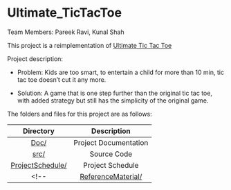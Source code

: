 # Ultimate_TicTacToe

Team Members: Pareek Ravi, Kunal Shah

This project is a reimplementation of [Ultimate Tic Tac Toe](https://github.com/kennycason/ultimate_tictactoe)

Project description:

* Problem: Kids are too smart, to entertain a child for more than 10 min, tic tac toe doesn’t cut it any more.

* Solution: A game that is one step further than the original tic tac toe, with added strategy but still has the simplicity of the original game. 

The folders and files for this project are as follows:

| **Directory**                               |  **Description**       |
| :--------:                                  | :--------:             |
| [Doc/](Doc)                                 |  Project Documentation |
| [src/](src)                                 |  Source Code           |
| [ProjectSchedule/](ProjectSchedule)         |  Project Schedule      |
<!--| [ReferenceMaterial/](ReferenceMaterial)     |  Reference Material    |-->